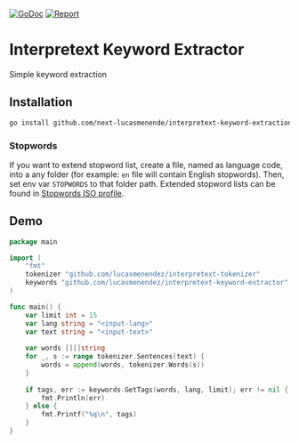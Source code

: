 [![GoDoc](https://godoc.org/github.com/next-lucasmenendez/interpretext-keyword-extractor?status.svg)](https://godoc.org/github.com/next-lucasmenendez/interpretext-keyword-extractor)
[![Report](https://goreportcard.com/badge/github.com/next-lucasmenendez/gotagger)](https://goreportcard.com/report/github.com/next-lucasmenendez/interpretext-keyword-extractor)

# Interpretext Keyword Extractor
Simple keyword extraction

## Installation
```bash
go install github.com/next-lucasmenende/interpretext-keyword-extraction
```

### Stopwords
If you want to extend stopword list, create a file, named as language code, into a any folder (for example: `en` file will contain English stopwords). Then, set env var `STOPWORDS` to that folder path.
Extended stopword lists can be found in [Stopwords ISO profile](https://github.com/stopwords-iso).

## Demo
```go
package main

import (
    "fmt"
    tokenizer "github.com/lucasmenendez/interpretext-tokenizer"
    keywords "github.com/lucasmenendez/interpretext-keyword-extractor"
)

func main() {
    var limit int = 15
    var lang string = "<input-lang>"
    var text string = "<input-text>"
    
    var words [][]string
    for _, s := range tokenizer.Sentences(text) {
        words = append(words, tokenizer.Words(s))
    }
    
    if tags, err := keywords.GetTags(words, lang, limit); err != nil {
        fmt.Println(err)
    } else {
        fmt.Printf("%q\n", tags)
    }
}
```
